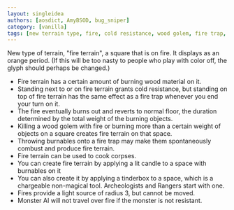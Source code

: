 ```yaml
---
layout: singleidea
authors: [aosdict, AmyBSOD, bug_sniper]
category: [vanilla]
tags: [new terrain type, fire, cold resistance, wood golem, fire trap, cooking, candle, new object, tools, light sources, monster ai, former bigidea]
---
```

New type of terrain, "fire terrain", a square that is on fire. It displays as an
orange period. (If this will be too nasty to people who play with color off, the
glyph should perhaps be changed.)
* Fire terrain has a certain amount of burning wood material on it.
* Standing next to or on fire terrain grants cold resistance, but standing on
  top of fire terrain has the same effect as a fire trap whenever you end your
  turn on it.
* The fire eventually burns out and reverts to normal floor, the duration
  determined by the total weight of the burning objects.
* Killing a wood golem with fire or burning more than a certain weight of
  objects on a square creates fire terrain on that space.
* Throwing burnables onto a fire trap may make them spontaneously combust and
  produce fire terrain.
* Fire terrain can be used to cook corpses.
* You can create fire terrain by applying a lit candle to a space with burnables
  on it
* You can also create it by applying a tinderbox to a space, which is a
  chargeable non-magical tool. Archeologists and Rangers start with one.
* Fires provide a light source of radius 3, but cannot be moved.
* Monster AI will not travel over fire if the monster is not resistant.
